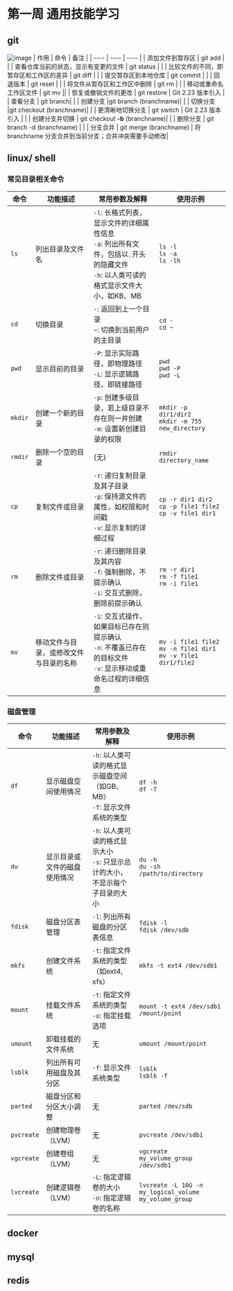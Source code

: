 # 第一周 通用技能学习
## git
![image](https://github.com/sje123456/2024_training/assets/71172395/794ff901-a44b-4c55-bd25-a31718fe8b5d)
| 作用 | 命令 | 备注 |
| ---- | ---- | ---- |
| 添加文件到暂存区 | git add | |
| 查看仓库当前的状态，显示有变更的文件 | git status | |
| 比较文件的不同，即暂存区和工作区的差异 | git diff | |
| 提交暂存区到本地仓库 | git commit | |
| 回退版本 | git reset | |
| 将文件从暂存区和工作区中删除 | git rm | |
| 移动或重命名工作区文件 | git mv ||
| 恢复或撤销文件的更改 | git restore | Git 2.23 版本引入 |
| 查看分支 | git branch| |
| 创建分支 |git branch (branchname)| | 
| 切换分支 |git checkout (branchname)| |
| 更清晰地切换分支 | git switch | Git 2.23 版本引入 | |
| 创建分支并切换 |  git checkout **-b** (branchname)| |
| 删除分支 | git branch -d (branchname) | |
| 分支合并 | git merge (branchname) | 将branchname 分支合并到当前分支；合并冲突需要手动修改|



## linux/ shell
### 常见目录相关命令
| 命令 | 功能描述 | 常用参数及解释 | 使用示例 |
|------|-----------|----------------|----------|
| `ls` | 列出目录及文件名 | `-l`: 长格式列表，显示文件的详细属性信息<br>`-a`: 列出所有文件，包括以`.`开头的隐藏文件<br>`-h`: 以人类可读的格式显示文件大小，如KB、MB | `ls -l`<br>`ls -a`<br>`ls -lh` |
| `cd` | 切换目录 | `-`: 返回到上一个目录<br>`~`: 切换到当前用户的主目录 | `cd -`<br>`cd ~` |
| `pwd` | 显示目前的目录 | `-P`: 显示实际路径，即物理路径<br>`-L`: 显示逻辑路径，即链接路径 | `pwd`<br>`pwd -P`<br>`pwd -L` |
| `mkdir` | 创建一个新的目录 | `-p`: 创建多级目录，若上级目录不存在则一并创建<br>`-m`: 设置新创建目录的权限 | `mkdir -p dir1/dir2`<br>`mkdir -m 755 new_directory` |
| `rmdir` | 删除一个空的目录 | (无) | `rmdir directory_name` |
| `cp` | 复制文件或目录 | `-r`: 递归复制目录及其子目录<br>`-p`: 保持源文件的属性，如权限和时间戳<br>`-v`: 显示复制的详细过程 | `cp -r dir1 dir2`<br>`cp -p file1 file2`<br>`cp -v file1 dir1` |
| `rm` | 删除文件或目录 | `-r`: 递归删除目录及其内容<br>`-f`: 强制删除，不提示确认<br>`-i`: 交互式删除，删除前提示确认 | `rm -r dir1`<br>`rm -f file1`<br>`rm -i file1` |
| `mv` | 移动文件与目录，或修改文件与目录的名称 | `-i`: 交互式操作，如果目标已存在则提示确认<br>`-n`: 不覆盖已存在的目标文件<br>`-v`: 显示移动或重命名过程的详细信息 | `mv -i file1 file2`<br>`mv -n file1 dir1`<br>`mv -v file1 dir1/file2` |
### 磁盘管理
| 命令 | 功能描述 | 常用参数及解释 | 使用示例 |
|------|-----------|----------------|----------|
| `df` | 显示磁盘空间使用情况 | `-h`: 以人类可读的格式显示磁盘空间（如GB、MB）<br>`-T`: 显示文件系统的类型 | `df -h`<br>`df -T` |
| `du` | 显示目录或文件的磁盘使用情况 | `-h`: 以人类可读的格式显示大小<br>`-s`: 只显示总计的大小，不显示每个子目录的大小 | `du -h`<br>`du -sh /path/to/directory` |
| `fdisk` | 磁盘分区表管理 | `-l`: 列出所有磁盘的分区表信息 | `fdisk -l`<br>`fdisk /dev/sdb` |
| `mkfs` | 创建文件系统 | `-t`: 指定文件系统的类型（如ext4, xfs） | `mkfs -t ext4 /dev/sdb1` |
| `mount` | 挂载文件系统 | `-t`: 指定文件系统的类型<br>`-o`: 指定挂载选项 | `mount -t ext4 /dev/sdb1 /mount/point` |
| `umount` | 卸载挂载的文件系统 | 无 | `umount /mount/point` |
| `lsblk` | 列出所有可用磁盘及其分区 | `-f`: 显示文件系统类型 | `lsblk`<br>`lsblk -f` |
| `parted` | 磁盘分区和分区大小调整 | 无 | `parted /dev/sdb` |
| `pvcreate` | 创建物理卷（LVM） | 无 | `pvcreate /dev/sdb1` |
| `vgcreate` | 创建卷组（LVM） | 无 | `vgcreate my_volume_group /dev/sdb1` |
| `lvcreate` | 创建逻辑卷（LVM） | `-L`: 指定逻辑卷的大小<br>`-n`: 指定逻辑卷的名称 | `lvcreate -L 10G -n my_logical_volume my_volume_group` |

## docker
## mysql
## redis

